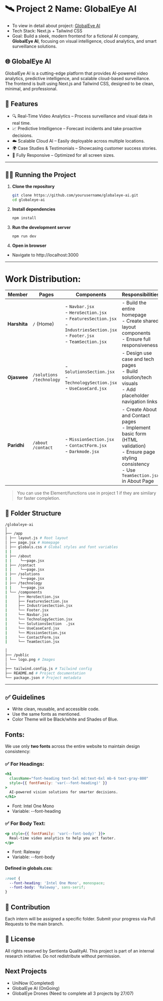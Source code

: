 # 🛰️ Project 2 Name: GlobalEye AI
- To view in detail about project: [GlobalEye AI](https://docs.google.com/document/d/1UglJyG9V09jie_h0iWUJ_bEBBlll-SbO5UYc5bqDakg/edit?usp=drivesdk)
- Tech Stack: Next.js + Tailwind CSS
- Goal: Build a sleek, modern frontend for a fictional AI company, **GlobalEye AI**, focusing on visual intelligence, cloud analytics, and smart surveillance solutions.

## 🌐 GlobalEye AI
GlobalEye AI is a cutting-edge platform that provides AI-powered video analytics, predictive intelligence, and scalable cloud-based surveillance. The frontend is built using Next.js and Tailwind CSS, designed to be clean, minimal, and professional.

## 🚀 Features
- 🔍 Real-Time Video Analytics – Process surveillance and visual data in real time.
- 📈 Predictive Intelligence – Forecast incidents and take proactive decisions.
- ☁️ Scalable Cloud AI – Easily deployable across multiple locations.
- 🌍 Case Studies & Testimonials – Showcasing customer success stories.
- 📱 Fully Responsive – Optimized for all screen sizes.
---
## 🧑‍💻 Running the Project

1. **Clone the repository**  
   ```bash
   git clone https://github.com/yourusername/globaleye-ai.git
   cd globaleye-ai
    ```
2. **Install dependencies**
    ```bash
    npm install
    ```
3. **Run the development server**
    ```bash
    npm run dev
    ```
4. **Open in browser**
- Navigate to http://localhost:3000
---

# Work Distribution:
| **Member**   | **Pages**                      | **Components**                                                                                                                                      | **Responsibilities**                                                                                                |
| ------------ | ------------------------------ | --------------------------------------------------------------------------------------------------------------------------------------------------- | ------------------------------------------------------------------------------------------------------------------- |
| **Harshita** | `/` (Home)                     | - `Navbar.jsx`<br> - `HeroSection.jsx`<br> - `FeaturesSection.jsx`<br> - `IndustriesSection.jsx`<br>- `Footer.jsx`<br> - `TeamSection.jsx` | - Build the entire homepage<br> - Create shared layout components<br> - Ensure full responsiveness                  |
| **Ojaswee**  | `/solutions`<br> `/technology` | - `SolutionsSection.jsx`<br> - `TechnologySection.jsx`<br> - `UseCaseCard.jsx`                                                                      | - Design use case and tech pages<br> - Build solution/tech visuals<br> - Add placeholder navigation links           |
| **Paridhi**  | `/about`<br> `/contact`        | - `MissionSection.jsx`<br> - `ContactForm.jsx`  <br> - `Darkmode.jsx`                                                                            | - Create About and Contact pages<br> - Implement basic form (HTML validation)<br> - Ensure page styling consistency<br> - Use `TeamSection.jsx` in About Page|

>You can use the Element/functions use in project 1 if they are similary for faster completion.
## 📁 Folder Structure

```bash
/globaleye-ai
│
├── /app
│ ├── layout.js # Root layout
│ ├── page.jsx # Homepage
│ ├── globals.css # Global styles and font variables
| |
| ├── /about
| |    └──page.jsx
| ├── /contact
| |    └──page.jsx
| ├── /solutions
| |    └──page.jsx
| ├── /technology
| |    └──page.jsx
| └── /components
|     ├── HeroSection.jsx
|     ├── FeaturesSection.jsx
|     ├── IndustriesSection.jsx
|     └── Footer.jsx
|     └── Navbar.jsx
|     └── TechnologySection.jsx
|     └── SolutionsSection  .jsx
|     └── UseCaseCard.jsx
|     └── MissionSection.jsx
|     └── ContactForm.jsx
|     └── TeamSection.jsx

│
├── /public
│ └── logo.png # Images
│
├── tailwind.config.js # Tailwind config
├── README.md # Project documentation
└── package.json # Project metadata
```

---
## ✅ Guidelines
- Write clean, reusable, and accessible code.
- Use the same fonts as mentioned.
- Color Theme will be Black/white and Shades of Blue. 
## Fonts:
We use only **two fonts** across the entire website to maintain design consistency:

### ✅ For Headings:

```jsx
<h1
  className="font-heading text-5xl md:text-6xl mb-6 text-gray-800"
  style={{ fontFamily: 'var(--font-heading)' }}
>
  AI-powered vision solutions for smarter decisions.
</h1>
```
- Font: Intel One Mono
- Variable: --font-heading

### ✅ For Body Text:

```jsx
<p style={{ fontFamily: 'var(--font-body)' }}>
  Real-time video analytics to help you act faster.
</p>
```
- Font: Raleway
- Variable: --font-body

#### Defined in globals.css:

```css
:root {
  --font-heading: 'Intel One Mono', monospace;
  --font-body: 'Raleway', sans-serif;
}
```

## 🙌 Contribution
Each intern will be assigned a specific folder. Submit your progress via Pull Requests to the main branch.

## 📄 License
All rights reserved by Sentienta QualityAI.
This project is part of an internal research initiative. Do not redistribute without permission.

## Next Projects
- UniNow (Completed)
- GlobalEye AI (OnGoing)
- GlobalEye Drones
  (Need to complete all 3 projects by 27/07)



